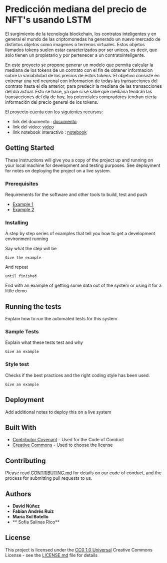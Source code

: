# Predicción mediana del precio de NFT's usando LSTM

El surgimiento de la tecnología blockchain, los contratos inteligentes y en general el mundo de las criptomonedas ha generado un nuevo mercado de distintos objetos como imagenes o terrenos virtuales. Estos objetos llamados  tokens suelen estar caracterizados por ser unicos, es decir, que solo tienen un propietario y por pertenecer a un contratointeligente.

En este proyecto se propone generar un modelo que permita calcular la mediana de los tokens de un contrato con el fin de obtener informacion sobre la variabilidad de los precios de estos tokens. El objetivo consiste en entrenar una red neuronal con informacion de todas las transacciones del contrato hasta el día anterior, para predecir la mediana de las transacciones del día actual. Esto se hace, ya que si se sabe que mediana tendrán las transacciones del día de hoy, los potenciales compradores tendran cierta información del precio general de los tokens.

El proyecto cuenta con los siguientes recursos:
- link del doumento : [documento](https://github.com/dnunezq/IA_Proyet_dp/blob/main/Proyecto_final_Intro_IA.pdf)
- link del video: [video](https://vimeo.com/777748127)
- link notebook interactivo : [notebook](http://34.125.227.157:8080/notebooks/work/Predicci%C3%B3n%20del%20precio%20de%20NFT's%20.ipynb/?token=ecd742482430bd26924140ed338f1e1164a01e2414968da54bdf7fb76c63a74e)

## Getting Started

These instructions will give you a copy of the project up and running on
your local machine for development and testing purposes. See deployment
for notes on deploying the project on a live system.

### Prerequisites

Requirements for the software and other tools to build, test and push 
- [Example 1](https://www.example.com)
- [Example 2](https://www.example.com)

### Installing

A step by step series of examples that tell you how to get a development
environment running

Say what the step will be

    Give the example

And repeat

    until finished

End with an example of getting some data out of the system or using it
for a little demo

## Running the tests

Explain how to run the automated tests for this system

### Sample Tests

Explain what these tests test and why

    Give an example

### Style test

Checks if the best practices and the right coding style has been used.

    Give an example

## Deployment

Add additional notes to deploy this on a live system

## Built With

  - [Contributor Covenant](https://www.contributor-covenant.org/) - Used
    for the Code of Conduct
  - [Creative Commons](https://creativecommons.org/) - Used to choose
    the license

## Contributing

Please read [CONTRIBUTING.md](CONTRIBUTING.md) for details on our code
of conduct, and the process for submitting pull requests to us.



## Authors

  - **David Núñez** 
  - **Fabian Andrés Ruiz**
  - **María Sol Botello**
  - ** Sofia Salinas Rico**

## License

This project is licensed under the [CC0 1.0 Universal](LICENSE.md)
Creative Commons License - see the [LICENSE.md](LICENSE.md) file for
details


